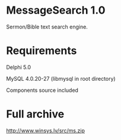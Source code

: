 # MessageSearch 1.0

Sermon/Bible text search engine.


# Requirements

Delphi 5.0

MySQL 4.0.20-27 (libmysql in root directory)

Components source included


# Full archive

http://www.winsys.lv/src/ms.zip
